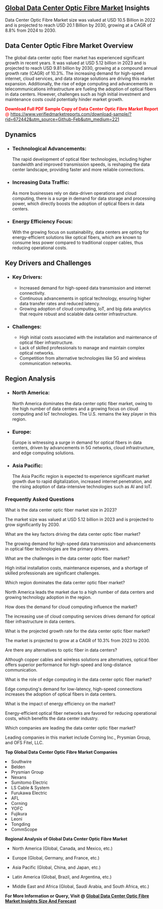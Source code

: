 <h2><a href="https://www.verifiedmarketreports.com/download-sample/?rid=672442&amp;utm_source=Github&amp;utm_medium=221" target="_blank">Global Data Center Optic Fibre Market</a> Insights</h2><p>Data Center Optic Fibre Market size was valued at USD 10.5 Billion in 2022 and is projected to reach USD 20.1 Billion by 2030, growing at a CAGR of 8.8% from 2024 to 2030.</p><p><h2>Data Center Optic Fibre Market Overview</h2> <p>The global data center optic fiber market has experienced significant growth in recent years. It was valued at USD 5.12 billion in 2023 and is projected to reach USD 9.81 billion by 2030, growing at a compound annual growth rate (CAGR) of 10.3%. The increasing demand for high-speed internet, cloud services, and data storage solutions are driving this market expansion. Additionally, the rise of edge computing and advancements in telecommunications infrastructure are fueling the adoption of optical fibers in data centers. However, challenges such as high initial investment and maintenance costs could potentially hinder market growth.</p> <p><p><span class=""><span style="color: #ff0000;"><strong>Download Full PDF Sample Copy of Data Center Optic Fibre Market Report</strong> @ </span><a href="https://www.verifiedmarketreports.com/download-sample/?rid=672442&amp;utm_source=Github-Feb&amp;utm_medium=221" target="_blank">https://www.verifiedmarketreports.com/download-sample/?rid=672442&amp;utm_source=Github-Feb&amp;utm_medium=221</a></span></p></p> <h2>Dynamics</h2> <ul> <li><h3>Technological Advancements:</h3> The rapid development of optical fiber technologies, including higher bandwidth and improved transmission speeds, is reshaping the data center landscape, providing faster and more reliable connections.</li> <li><h3>Increasing Data Traffic:</h3> As more businesses rely on data-driven operations and cloud computing, there is a surge in demand for data storage and processing power, which directly boosts the adoption of optical fibers in data centers.</li> <li><h3>Energy Efficiency Focus:</h3> With the growing focus on sustainability, data centers are opting for energy-efficient solutions like optical fibers, which are known to consume less power compared to traditional copper cables, thus reducing operational costs.</li> </ul> <h2>Key Drivers and Challenges</h2> <ul> <li><h3>Key Drivers:</h3> <ul> <li>Increased demand for high-speed data transmission and internet connectivity.</li> <li>Continuous advancements in optical technology, ensuring higher data transfer rates and reduced latency.</li> <li>Growing adoption of cloud computing, IoT, and big data analytics that require robust and scalable data center infrastructure.</li> </ul> </li> <li><h3>Challenges:</h3> <ul> <li>High initial costs associated with the installation and maintenance of optical fiber infrastructure.</li> <li>Lack of skilled professionals to manage and maintain complex optical networks.</li> <li>Competition from alternative technologies like 5G and wireless communication networks.</li> </ul> </li> </ul> <h2>Region Analysis</h2> <ul> <li><h3>North America:</h3> North America dominates the data center optic fiber market, owing to the high number of data centers and a growing focus on cloud computing and IoT technologies. The U.S. remains the key player in this region.</li> <li><h3>Europe:</h3> Europe is witnessing a surge in demand for optical fibers in data centers, driven by advancements in 5G networks, cloud infrastructure, and edge computing solutions.</li> <li><h3>Asia Pacific:</h3> The Asia Pacific region is expected to experience significant market growth due to rapid digitalization, increased internet penetration, and the rising adoption of data-intensive technologies such as AI and IoT.</li> </ul> <h3>Frequently Asked Questions</h3> <p>What is the data center optic fiber market size in 2023?</p> <p>The market size was valued at USD 5.12 billion in 2023 and is projected to grow significantly by 2030.</p> <p>What are the key factors driving the data center optic fiber market?</p> <p>The growing demand for high-speed data transmission and advancements in optical fiber technologies are the primary drivers.</p> <p>What are the challenges in the data center optic fiber market?</p> <p>High initial installation costs, maintenance expenses, and a shortage of skilled professionals are significant challenges.</p> <p>Which region dominates the data center optic fiber market?</p> <p>North America leads the market due to a high number of data centers and growing technology adoption in the region.</p> <p>How does the demand for cloud computing influence the market?</p> <p>The increasing use of cloud computing services drives demand for optical fiber infrastructure in data centers.</p> <p>What is the projected growth rate for the data center optic fiber market?</p> <p>The market is projected to grow at a CAGR of 10.3% from 2023 to 2030.</p> <p>Are there any alternatives to optic fiber in data centers?</p> <p>Although copper cables and wireless solutions are alternatives, optical fiber offers superior performance for high-speed and long-distance communication.</p> <p>What is the role of edge computing in the data center optic fiber market?</p> <p>Edge computing's demand for low-latency, high-speed connections increases the adoption of optical fibers in data centers.</p> <p>What is the impact of energy efficiency on the market?</p> <p>Energy-efficient optical fiber networks are favored for reducing operational costs, which benefits the data center industry.</p> <p>Which companies are leading the data center optic fiber market?</p> <p>Leading companies in this market include Corning Inc., Prysmian Group, and OFS Fitel, LLC.</p> </p><p><strong>Top Global Data Center Optic Fibre Market Companies</strong></p><div data-test-id=""><p><li>Southwire</li><li> Belden</li><li> Prysmian Group</li><li> Nexans</li><li> Sumitomo Electric</li><li> LS Cable & System</li><li> Furukawa Electric</li><li> AFL</li><li> Corning</li><li> YOFC</li><li> Fujikura</li><li> Leoni</li><li> Tongding</li><li> CommScope</li></p><div><strong>Regional Analysis of&nbsp;Global Data Center Optic Fibre Market</strong></div><ul><li dir="ltr"><p dir="ltr">North America&nbsp;(Global, Canada, and Mexico, etc.)</p></li><li dir="ltr"><p dir="ltr">Europe (Global, Germany, and France, etc.)</p></li><li dir="ltr"><p dir="ltr">Asia Pacific&nbsp;(Global, China, and Japan, etc.)</p></li><li dir="ltr"><p dir="ltr">Latin America&nbsp;(Global, Brazil, and Argentina, etc.)</p></li><li dir="ltr">Middle East and Africa&nbsp;(Global, Saudi Arabia, and South Africa, etc.)</li></ul><p><strong>For More Information or Query, Visit @&nbsp;</strong><strong><a href="https://www.verifiedmarketreports.com/product/data-center-optic-fibre-market/?utm_source=Github&amp;utm_medium=221" target="_blank">Global Data Center Optic Fibre Market Insights Size And Forecast</a></strong></p></div>
